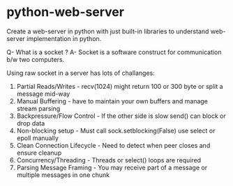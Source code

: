 # python-web-server
Create a web-server in python with just built-in libraries to understand web-server implementation in python.

Q- What is a socket ?
A- Socket is a software construct for communication b/w two computers. 

Using raw socket in a server has lots of challanges:

1. Partial Reads/Writes - recv(1024) might return 100 or 300 byte or split a message mid-way
2. Manual Buffering - have to maintain your own buffers and manage stream parsing
3. Backpressure/Flow Control - If the other side is slow send() can block or drop data
4. Non-blocking setup - Must call sock.setblocking(False) use select or epoll manually
5. Clean Connection Lifecycle - Need to detect when peer closes and ensure cleanup
6. Concurrency/Threading - Threads or select() loops are required
7. Parsing Message Framing - You may receive part of a message or multiple messages in one chunk
